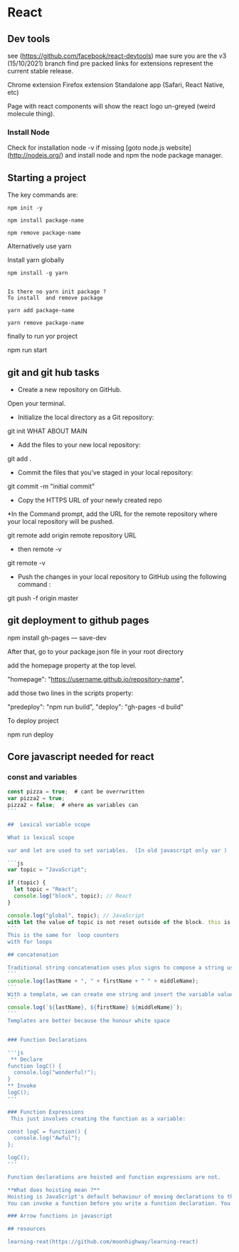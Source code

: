

# React

## Dev tools

see (https://github.com/facebook/react-devtools) mae sure you are the v3 (15/10/2021) branch
find pre packed links for extensions represent the current stable release.

Chrome extension
Firefox extension
Standalone app (Safari, React Native, etc)

Page with react components will show the  react logo un-greyed (weird molecule thing).

### Install Node

Check for installation
node -v
if missing
[goto node.js website] (http://nodejs.org/) and install
node and npm the node package manager.


## Starting a project

The key commands are:

``` npm
npm init -y

npm install package-name

npm remove package-name
```

Alternatively use yarn

Install yarn globally
```yarn
npm install -g yarn


Is there no yarn init package ?
To install  and remove package

yarn add package-name

yarn remove package-name
```

finally to run yor project

npm run start

## git and git hub tasks

* Create a new repository on GitHub.

Open your terminal.

* Initialize the local directory as a Git repository:

git init    WHAT ABOUT MAIN

* Add the files to your new local repository:

git add .

* Commit the files that you’ve staged in your local repository:

git commit -m "initial commit"

* Copy the HTTPS URL of your newly created repo

*In the Command prompt, add the URL for the remote repository where your local repository will be pushed.

git remote add origin remote repository URL

* then remote -v

git remote -v

* Push the changes in your local repository to GitHub using the following command :

git push -f origin master

## git deployment to github pages

npm install gh-pages — save-dev

After that, go to your package.json file in your root directory

add the homepage property at the top level.

"homepage": "https://username.github.io/repository-name",

add those two lines in the scripts property:

"predeploy": "npm run build",
"deploy": "gh-pages -d build"

To deploy project

npm run deploy

## Core javascript needed for react

### const and variables

````js
const pizza = true;  # cant be overrwritten
var pizza2 = true;
pizza2 = false;  # ehere as variables can
```

##  Lexical variable scope

What is lexical scope

var and let are used to set variables.  (In old javascript only var )

```js
var topic = "JavaScript";

if (topic) {
  let topic = "React";
  console.log("block", topic); // React
}

console.log("global", topic); // JavaScript
with let the value of topic is not reset outside of the block. this is not the case if var is substituted for the above code. var  from  inside the curly braket will reset the global value of topic
```
This is the same for  loop counters
with for loops

## concatenation

Traditional string concatenation uses plus signs to compose a string using variable values and strings:
```
console.log(lastName + ", " + firstName + " " + middleName);
```
With a template, we can create one string and insert the variable values by surrounding them with ${ }:
```
console.log(`${lastName}, ${firstName} ${middleName}`);
```
Templates are better because the honour white space


### Function Declarations

'''js
 ** Declare
function logC() {
  console.log("wonderful!");
}
** Invoke
logC();
'''

### Function Expressions
 This just involves creating the function as a variable:

const logC = function() {
  console.log("Awful");
};

logC();
'''

Function declarations are hoisted and function expressions are not.

**What does hoisting mean ?**
Hoisting is JavaScript's default behaviour of moving declarations to the top whether they are variables or function expressions.
You can invoke a function before you write a function declaration. You cannot invoke a function created by a function expression.

### Arrow functions in javascript

## resources

learning-reat(https://github.com/moonhighway/learning-react)